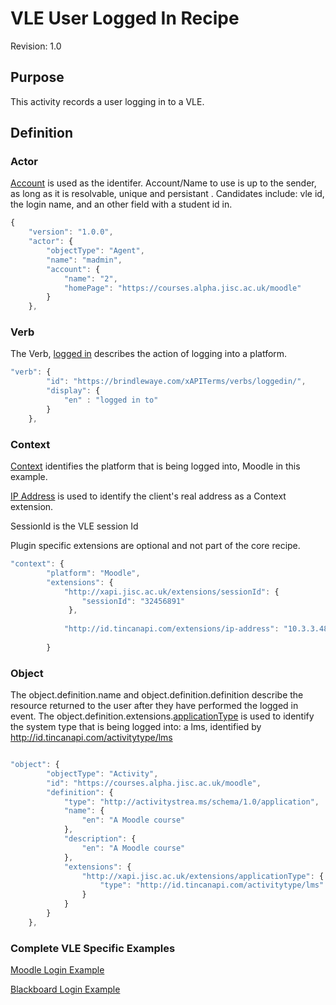 # VLE User Logged In Recipe
Revision: 1.0

## Purpose
This activity records a user logging in to a VLE.
## Definition
### Actor

[Account](/common_statements.md#actor.account) is used as the identifer.  Account/Name to use is up to the sender, as long as it is resolvable, unique and persistant . Candidates include: vle id, the login name, and an other field with a student id in.


``` Javascript
{
    "version": "1.0.0",
    "actor": {
        "objectType": "Agent",
        "name": "madmin",
        "account": {
            "name": "2",
            "homePage": "https://courses.alpha.jisc.ac.uk/moodle"
        }
    },
```

### Verb

The Verb, [logged in](/vocabulary.md#verbs) describes the action of logging into a platform.

``` javascript
"verb": {
        "id": "https://brindlewaye.com/xAPITerms/verbs/loggedin/",
        "display": {
            "en" : "logged in to"
        }
    },
``` 
### Context

[Context](/common_statements.md#context) identifies the platform that is being logged into, Moodle in this example.

[IP Address](https://registry.tincanapi.com/#uri/extension/310) is used to identify the client's real address as a Context extension.

SessionId is the VLE session Id

Plugin specific extensions are optional and not part of the core recipe.


``` javascript
"context": {
        "platform": "Moodle",
        "extensions": {
 			"http://xapi.jisc.ac.uk/extensions/sessionId": { 
                "sessionId": "32456891"  
             },
			 
            "http://id.tincanapi.com/extensions/ip-address": "10.3.3.48"
              
        }
```



### Object

The object.definition.name and object.definition.definition describe the resource returned to the user after they have performed the logged in event. The object.definition.extensions.[applicationType](http://xapi.jisc.ac.uk/extensions/applicationType) is used to identify the system type that is being logged into: a lms, identified by  http://id.tincanapi.com/activitytype/lms


``` javascript

"object": {
        "objectType": "Activity",
        "id": "https://courses.alpha.jisc.ac.uk/moodle",
        "definition": {
            "type": "http://activitystrea.ms/schema/1.0/application",
            "name": {
                "en": "A Moodle course"
            },
            "description": {
                "en": "A Moodle course"
            },
            "extensions": {
                "http://xapi.jisc.ac.uk/extensions/applicationType": {
                    "type": "http://id.tincanapi.com/activitytype/lms"
                }
            }
        }
    },
```

### Complete VLE Specific Examples
[Moodle Login Example](/vle/moodle/login.js)

[Blackboard Login Example](/vle/blackboard/loggedin.json)
